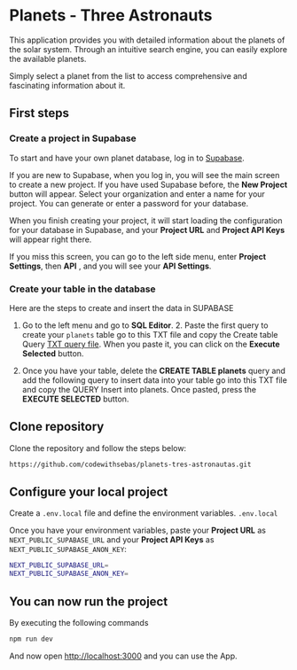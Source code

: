 # Planets - Three Astronauts

This application provides you with detailed information about the planets of the solar system. Through an intuitive search engine, you can easily explore the available planets.

Simply select a planet from the list to access comprehensive and fascinating information about it.

## First steps

### Create a project in Supabase

To start and have your own planet database, log in to [Supabase](https://supabase.com/dashboard/sign-in).

If you are new to Supabase, when you log in, you will see the main screen to create a new project. If you have used Supabase before, the **New Project** button will appear. Select your organization and enter a name for your project. You can generate or enter a password for your database.

When you finish creating your project, it will start loading the configuration for your database in Supabase, and your **Project URL** and **Project API Keys** will appear right there.

If you miss this screen, you can go to the left side menu, enter **Project Settings**, then **API** , and you will see your **API Settings**.

### Create your table in the database

Here are the steps to create and insert the data in SUPABASE

1. Go to the left menu and go to **SQL Editor**. 2. Paste the first query to create your `planets` table go to this TXT file and copy the Create table Query
   [TXT query file](public/documentation/Querys.txt).
   When you paste it, you can click on the **Execute Selected** button.

2. Once you have your table, delete the **CREATE TABLE planets** query and add the following query to insert data into your table go into this TXT file and copy the QUERY Insert into planets.
   Once pasted, press the **EXECUTE SELECTED** button.

## Clone repository

Clone the repository and follow the steps below:

```bash
https://github.com/codewithsebas/planets-tres-astronautas.git
```

## Configure your local project

Create a `.env.local` file and define the environment variables.
`.env.local`

Once you have your environment variables, paste your **Project URL** as `NEXT_PUBLIC_SUPABASE_URL` and your **Project API Keys** as `NEXT_PUBLIC_SUPABASE_ANON_KEY`:

```bash
NEXT_PUBLIC_SUPABASE_URL=
NEXT_PUBLIC_SUPABASE_ANON_KEY=
```

## You can now run the project

By executing the following commands

```bash
npm run dev
```

And now open [http://localhost:3000](http://localhost:3000) and you can use the App.
